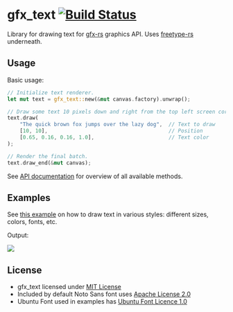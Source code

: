# gfx_text [![Build Status](https://travis-ci.org/PistonDevelopers/gfx_text.png?branch=master)](https://travis-ci.org/PistonDevelopers/gfx_text)

Library for drawing text for [gfx-rs](https://github.com/gfx-rs/gfx-rs) graphics API. Uses [freetype-rs](https://github.com/PistonDevelopers/freetype-rs) underneath.

## Usage

Basic usage:

```rust
// Initialize text renderer.
let mut text = gfx_text::new(&mut canvas.factory).unwrap();

// Draw some text 10 pixels down and right from the top left screen corner.
text.draw(
    "The quick brown fox jumps over the lazy dog",  // Text to draw
    [10, 10],                                       // Position
    [0.65, 0.16, 0.16, 1.0],                        // Text color
);

// Render the final batch.
text.draw_end(&mut canvas);
```

See [API documentation](http://docs.piston.rs/gfx_text/gfx_text/) for overview of all available methods.

## Examples

See [this example](./examples/styles.rs) on how to draw text in various styles: different sizes, colors, fonts, etc.

Output:

[![](https://raw.githubusercontent.com/PistonDevelopers/gfx_text/images/styles.png)](https://raw.githubusercontent.com/PistonDevelopers/gfx_text/images/styles.png)

## License

* gfx_text licensed under [MIT License](./LICENSE)
* Included by default Noto Sans font uses [Apache License 2.0](./assets/LICENSE.txt)
* Ubuntu Font used in examples has [Ubuntu Font Licence 1.0](./examples/assets/LICENSE.txt)
